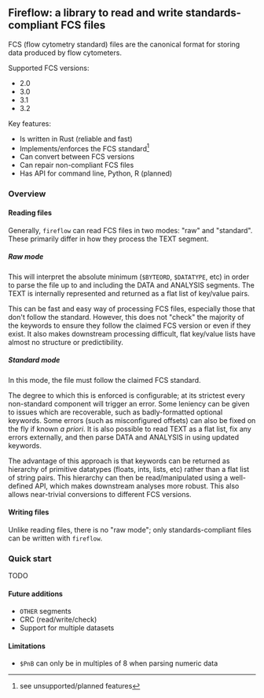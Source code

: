 ## Fireflow: a library to read and write standards-compliant FCS files

FCS (flow cytometry standard) files are the canonical format for storing data
produced by flow cytometers.

Supported FCS versions:

* 2.0
* 3.0
* 3.1
* 3.2

Key features:

* Is written in Rust (reliable and fast)
* Implements/enforces the FCS standard[^1]
* Can convert between FCS versions
* Can repair non-compliant FCS files
* Has API for command line, Python, R (planned)

[^1]: see unsupported/planned features 

### Overview

#### Reading files

Generally, `fireflow` can read FCS files in two modes: "raw" and "standard".
These primarily differ in how they process the TEXT segment.

##### Raw mode

This will interpret the absolute minimum (`$BYTEORD`, `$DATATYPE`, etc) in
order to parse the file up to and including the DATA and ANALYSIS segments. The
TEXT is internally represented and returned as a flat list of key/value pairs.

This can be fast and easy way of processing FCS files, especially those that
don't follow the standard. However, this does not "check" the majority of the
keywords to ensure they follow the claimed FCS version or even if they exist. It
also makes downstream processing difficult, flat key/value lists have almost no
structure or predictibility.

##### Standard mode

In this mode, the file must follow the claimed FCS standard.

The degree to which this is enforced is configurable; at its strictest every
non-standard component will trigger an error. Some leniency can be given to
issues which are recoverable, such as badly-formatted optional keywords. Some
errors (such as misconfigured offsets) can also be fixed on the fly if known _a
priori_. It is also possible to read TEXT as a flat list, fix any errors
externally, and then parse DATA and ANALYSIS in using updated keywords.

The advantage of this approach is that keywords can be returned as hierarchy of
primitive datatypes (floats, ints, lists, etc) rather than a flat list of string
pairs. This hierarchy can then be read/manipulated using a well-defined API,
which makes downstream analyses more robust. This also allows near-trivial
conversions to different FCS versions.

#### Writing files

Unlike reading files, there is no "raw mode"; only standards-compliant files can
be written with `fireflow`.

### Quick start

TODO

#### Future additions

* `OTHER` segments
* CRC (read/write/check)
* Support for multiple datasets

#### Limitations

* `$PnB` can only be in multiples of 8 when parsing numeric data
